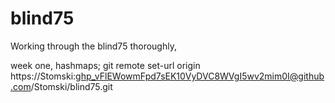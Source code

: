 # blind75

Working through the blind75 thoroughly,

week one, hashmaps;
git remote set-url origin https://Stomski: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@github.com/Stomski/blind75.git
